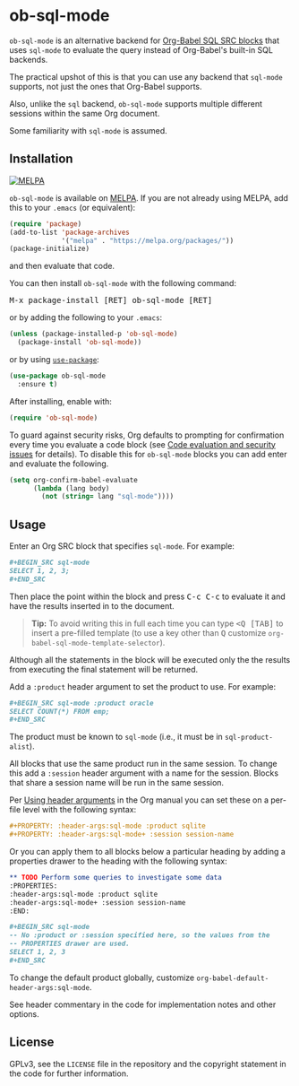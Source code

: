 # ob-sql-mode

`ob-sql-mode` is an alternative backend for
[Org-Babel SQL SRC blocks](http://orgmode.org/worg/org-contrib/babel/languages/ob-doc-sql.html) that
uses `sql-mode` to evaluate the query instead of Org-Babel's built-in
SQL backends.

The practical upshot of this is that you can use any backend that
`sql-mode` supports, not just the ones that Org-Babel supports.

Also, unlike the `sql` backend, `ob-sql-mode` supports multiple different
sessions within the same Org document.

Some familiarity with `sql-mode` is assumed.

## Installation

[![MELPA](https://melpa.org/packages/ob-sql-mode-badge.svg)](https://melpa.org/#/ob-sql-mode)

`ob-sql-mode` is available on [MELPA](https://melpa.org/). If you are
not already using MELPA, add this to your `.emacs` (or equivalent):

```lisp
(require 'package)
(add-to-list 'package-archives
	         '("melpa" . "https://melpa.org/packages/"))
(package-initialize)
```

and then evaluate that code.

You can then install `ob-sql-mode` with the following command:

<kbd>M-x package-install [RET] ob-sql-mode [RET]</kbd>

or by adding the following to your `.emacs`:

```lisp
(unless (package-installed-p 'ob-sql-mode)
  (package-install 'ob-sql-mode))
```

or by using [`use-package`](https://github.com/jwiegley/use-package):

``` lisp
(use-package ob-sql-mode
  :ensure t)
```

After installing, enable with:

``` lisp
(require 'ob-sql-mode)
```

To guard against security risks, Org defaults to prompting for
confirmation every time you evaluate a code block
(see
[Code evaluation and security issues](http://orgmode.org/manual/Code-evaluation-security.html) for
details). To disable this for `ob-sql-mode` blocks you can add enter and
evaluate the following.

``` lisp
(setq org-confirm-babel-evaluate
      (lambda (lang body)
        (not (string= lang "sql-mode"))))
```

## Usage

Enter an Org SRC block that specifies `sql-mode`. For example:

```org
#+BEGIN_SRC sql-mode
SELECT 1, 2, 3;
#+END_SRC
```

Then place the point within the block and press <kbd>C-c C-c</kbd> to
evaluate it and have the results inserted in to the document.

> **Tip:** To avoid writing this in full each time you can type <kbd>&lt;Q
> [TAB]</kbd> to insert a pre-filled template (to use a key other than
> <kbd>Q</kbd> customize `org-babel-sql-mode-template-selector`).

Although all the statements in the block will be executed only the the
results from executing the final statement will be returned.

Add a `:product` header argument to set the product to use. For example:

``` org
#+BEGIN_SRC sql-mode :product oracle
SELECT COUNT(*) FROM emp;
#+END_SRC
```

The product must be known to `sql-mode` (i.e., it must be in
`sql-product-alist`).

All blocks that use the same product run in the same session. To change
this add a `:session` header argument with a name for the session. Blocks that
share a session name will be run in the same session.

Per
[Using header arguments](http://orgmode.org/manual/Using-header-arguments.html#Using-header-arguments) in
the Org manual you can set these on a per-file level with the
following syntax:

``` org
#+PROPERTY: :header-args:sql-mode :product sqlite
#+PROPERTY: :header-args:sql-mode+ :session session-name
```

Or you can apply them to all blocks below a particular heading by adding
a properties drawer to the heading with the following syntax:

``` org
** TODO Perform some queries to investigate some data
:PROPERTIES:
:header-args:sql-mode :product sqlite
:header-args:sql-mode+ :session session-name
:END:

#+BEGIN_SRC sql-mode
-- No :product or :session specified here, so the values from the
-- PROPERTIES drawer are used.
SELECT 1, 2, 3
#+END_SRC
```

To change the default product globally, customize
`org-babel-default-header-args:sql-mode`.

See header commentary in the code for implementation notes and other options.

## License

GPLv3, see the `LICENSE` file in the repository and the copyright statement
in the code for further information.
